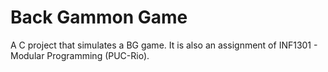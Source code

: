 # Back Gammon Game

A C project that simulates a BG game. It is also an assignment of INF1301 - Modular Programming (PUC-Rio).
